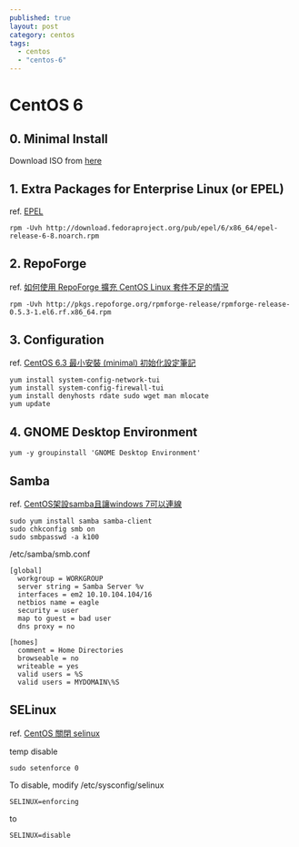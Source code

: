 ```yaml
---
published: true
layout: post
category: centos
tags: 
  - centos
  - "centos-6"
---
```


# CentOS 6

## 0. Minimal Install
Download ISO from [here](http://isoredirect.centos.org/centos/6/isos/x86_64/)

## 1. Extra Packages for Enterprise Linux (or EPEL)
ref. [EPEL](http://fedoraproject.org/wiki/EPEL)

    rpm -Uvh http://download.fedoraproject.org/pub/epel/6/x86_64/epel-release-6-8.noarch.rpm

## 2. RepoForge
ref. [如何使用 RepoForge 擴充 CentOS Linux 套件不足的情況](http://blog.miniasp.com/post/2012/07/18/Using-RepoForge-extend-CentOS-Linux-package-repository.aspx)

    rpm -Uvh http://pkgs.repoforge.org/rpmforge-release/rpmforge-release-0.5.3-1.el6.rf.x86_64.rpm

## 3. Configuration

ref. [CentOS 6.3 最小安裝 (minimal) 初始化設定筆記](http://blog.miniasp.com/post/2012/07/31/CentOS-63-Minimal-Installation-and-Configuration-Notes.aspx)

    yum install system-config-network-tui
    yum install system-config-firewall-tui
    yum install denyhosts rdate sudo wget man mlocate
    yum update

## 4. GNOME Desktop Environment

    yum -y groupinstall 'GNOME Desktop Environment'

## Samba
ref. [CentOS架設samba且讓windows 7可以連線](http://ithelp.ithome.com.tw/question/10085886?tag=rt.rq)

    sudo yum install samba samba-client
    sudo chkconfig smb on
    sudo smbpasswd -a k100

/etc/samba/smb.conf

    [global]
      workgroup = WORKGROUP
      server string = Samba Server %v
      interfaces = em2 10.10.104.104/16
      netbios name = eagle
      security = user
      map to guest = bad user
      dns proxy = no

    [homes]
      comment = Home Directories
      browseable = no
      writeable = yes
      valid users = %S
      valid users = MYDOMAIN\%S

## SELinux
ref. [CentOS 關閉 selinux](http://blog.xuite.net/tolarku/blog/195633562-CentOS+%E9%97%9C%E9%96%89+selinux)

temp disable

    sudo setenforce 0
    
To disable, modify /etc/sysconfig/selinux

    SELINUX=enforcing
to 

    SELINUX=disable
